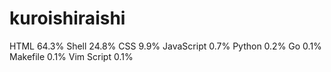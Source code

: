 # kuroishiraishi
HTML              64.3%
Shell             24.8%
CSS               9.9%
JavaScript        0.7%
Python            0.2%
Go                0.1%
Makefile          0.1%
Vim Script        0.1%
